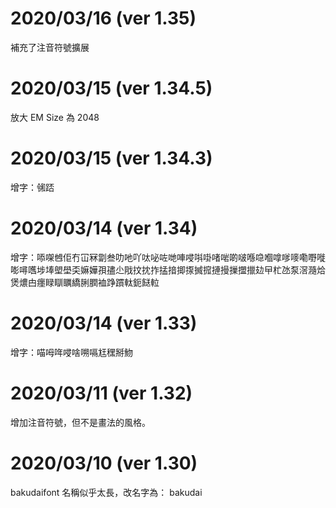 # 2020/03/16 (ver 1.35)
補充了注音符號擴展

# 2020/03/15 (ver 1.34.5)
放大 EM Size 為 2048

# 2020/03/15 (ver 1.34.3)
增字：㋿踎

# 2020/03/14 (ver 1.34)
增字：㖭㗎乸佢冇冚冧劏叁叻吔吖呔咇咗哋唓唚唞啩啫啱啲啵喺喼嗰嗱嗲嘜嘞嘢嘥嘭噚嚿埗埲塱壆奀嫲嬅孭孻尐戙抆抌拃掹揞揤揼搣搲摙摱摷擝擸攰曱杧氹泵滘瀡烚煲燶甴癦睩瞓矋繑脷膶裇踭躀軚鈪餸𨋢

# 2020/03/14 (ver 1.33)
增字：喵呣哖唚啥嗍嗝尪䆀掰魩

# 2020/03/11 (ver 1.32)
增加注音符號，但不是畫法的風格。

# 2020/03/10 (ver 1.30)
bakudaifont 名稱似乎太長，改名字為： bakudai
